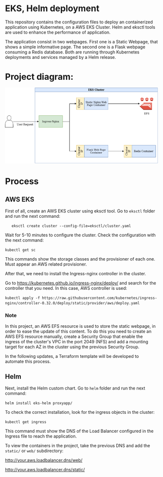 # EKS, Helm deployment
This repository contains the configuration files to deploy an containerized application using Kubernetes, on a AWS EKS Cluster. Helm and eksctl tools are used to enhance the performance of application.

The application consist in two webpages. First one is a Static Webpage, that shows a simple informative page. The second one is a Flask webpage consuming a Redis database. Both are running through Kubernetes deployments and services managed by a Helm release.

# Project diagram:
![EKS Helm Deployment](/images/initial.png)

# Process

## AWS EKS

First of all, create an AWS EKS cluster using eksctl tool.
Go to `eksctl` folder and run the next command:

`   
eksctl create cluster --config-file=eksctl/cluster.yaml
`

Wait for 5-10 minutes to configure the cluster. Check the configuration with the next command:

`
kubectl get sc
`

This commands show the storage classes and the provisioner of each one.
Must appear an AWS related provisioner.

After that, we need to install the Ingress-nginx controller in the cluster.

Go to https://kubernetes.github.io/ingress-nginx/deploy/ and search for the controller that you need.
In this case, AWS controller is used:

`
kubectl apply -f https://raw.githubusercontent.com/kubernetes/ingress-nginx/controller-0.32.0/deploy/static/provider/aws/deploy.yaml
`

### Note
In this project, an AWS EFS resource is used to store the static webpage, in order to ease the update of this content.
To do this you need to create an AWS EFS resource manually, create a Security Group that enable the ingress of the cluster's VPC in the port 2049 (NFS) and add a mounting target for each AZ in the cluster using the previous Security Group.

In the following updates, a Terraform template will be developed to automate this process.

## Helm

Next, install the Helm custom chart. 
Go to `helm` folder and run the next command:

`
helm install eks-helm proxyapp/
`

To check the correct installation, look for the ingress objects in the cluster:

`
kubectl get ingress
`

This command must show the DNS of the Load Balancer configured in the Ingress file to reach the application.

To view the containers in the project, take the previous DNS and add the `static/` or `web/` subdirectory:


http://your.aws.loadbalancer.dns/web/

http://your.aws.loadbalancer.dns/static/
